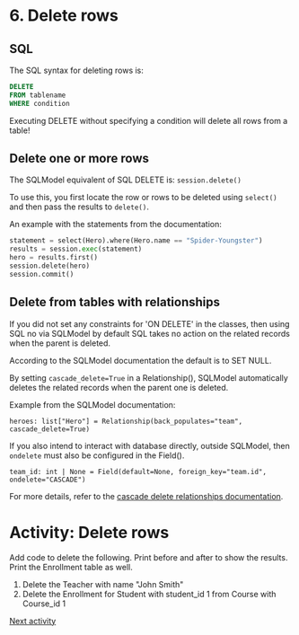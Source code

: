# 6. Delete rows

## SQL
The SQL syntax for deleting rows is:

```sql
DELETE 
FROM tablename
WHERE condition
```

Executing DELETE without specifying a condition will delete all rows from a table!

## Delete one or more rows

The SQLModel equivalent of SQL DELETE is: `session.delete()`

To use this, you first locate the row or rows to be deleted using `select()` and then pass the results to `delete()`.

An example with the statements from the documentation:

```python
statement = select(Hero).where(Hero.name == "Spider-Youngster")
results = session.exec(statement)
hero = results.first()
session.delete(hero)
session.commit()
```

## Delete from tables with relationships

If you did not set any constraints for 'ON DELETE' in the classes, then using SQL no via SQLModel by default SQL takes
no action on the related records when the parent is deleted.

According to the SQLModel documentation the default is to SET NULL.

By setting `cascade_delete=True` in a Relationship(), SQLModel automatically deletes the related records when the parent
one is deleted.

Example from the SQLModel documentation:

`heroes: list["Hero"] = Relationship(back_populates="team", cascade_delete=True)`

If you also intend to interact with database directly, outside SQLModel, then `ondelete` must also be configured in the
Field().

`team_id: int | None = Field(default=None, foreign_key="team.id", ondelete="CASCADE")`

For more details, refer to
the [cascade delete relationships documentation](https://sqlmodel.tiangolo.com/tutorial/relationship-attributes/cascade-delete-relationships/#cascade-delete-relationships).

# Activity: Delete rows

Add code to delete the following. Print before and after to show the results. Print the Enrollment table as well.

1. Delete the Teacher with name "John Smith"
2. Delete the Enrollment for Student with student_id 1 from Course with Course_id 1

[Next activity](8-07-update.md)